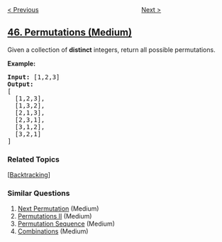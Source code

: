 <!--|This file generated by command(leetcode description); DO NOT EDIT.    |-->
<!--+----------------------------------------------------------------------+-->
<!--|@author    openset <openset.wang@gmail.com>                           |-->
<!--|@link      https://github.com/openset                                 |-->
<!--|@home      https://github.com/tonymontaro/leetcode-hints                        |-->
<!--+----------------------------------------------------------------------+-->

[< Previous](https://github.com/tonymontaro/leetcode-hints/tree/master/problems/jump-game-ii "Jump Game II")
　　　　　　　　　　　　　　　　
[Next >](https://github.com/tonymontaro/leetcode-hints/tree/master/problems/permutations-ii "Permutations II")

## [46. Permutations (Medium)](https://leetcode.com/problems/permutations "全排列")

<p>Given a collection of <strong>distinct</strong> integers, return all possible permutations.</p>

<p><strong>Example:</strong></p>

<pre>
<strong>Input:</strong> [1,2,3]
<strong>Output:</strong>
[
  [1,2,3],
  [1,3,2],
  [2,1,3],
  [2,3,1],
  [3,1,2],
  [3,2,1]
]
</pre>

### Related Topics
  [[Backtracking](https://github.com/tonymontaro/leetcode-hints/tree/master/tag/backtracking/README.md)]

### Similar Questions
  1. [Next Permutation](https://github.com/tonymontaro/leetcode-hints/tree/master/problems/next-permutation) (Medium)
  1. [Permutations II](https://github.com/tonymontaro/leetcode-hints/tree/master/problems/permutations-ii) (Medium)
  1. [Permutation Sequence](https://github.com/tonymontaro/leetcode-hints/tree/master/problems/permutation-sequence) (Medium)
  1. [Combinations](https://github.com/tonymontaro/leetcode-hints/tree/master/problems/combinations) (Medium)
